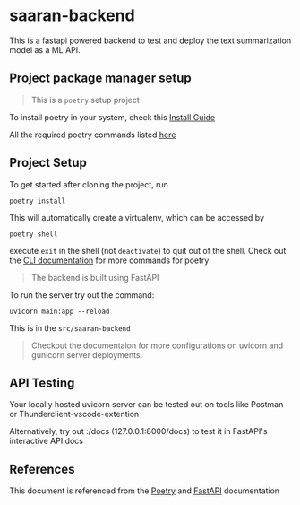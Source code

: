 # saaran-backend

This is a fastapi powered backend to test and deploy the text summarization model as a ML API.

## Project package manager setup
> This is a `poetry` setup project

To install poetry in your system, check this [Install Guide](https://python-poetry.org/docs/#installation)

All the required poetry commands listed [here](https://python-poetry.org/docs/cli/)

## Project Setup

To get started after cloning the project, run
```
poetry install
```

This will automatically create a virtualenv, which can be accessed by
```
poetry shell
```

execute `exit` in the shell (not `deactivate`) to quit out of the shell. Check out the [CLI documentation](https://python-poetry.org/docs/cli/) for more commands for poetry

> The backend is built using FastAPI

To run the server try out the command:
```
uvicorn main:app --reload
```
This is in the `src/saaran-backend`
> Checkout the documentaion for more configurations on uvicorn and gunicorn server deployments.

## API Testing

Your locally hosted uvicorn server can be tested out on tools like Postman or Thunderclient-vscode-extention

Alternatively, try out <localhost-url>:<port>/docs (127.0.0.1:8000/docs) to test it in FastAPI's interactive API docs

## References

This document is referenced from the [Poetry](https://python-poetry.org/docs/) and [FastAPI](https://fastapi.tiangolo.com/) documentation

